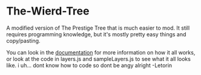 # The-Wierd-Tree

A modified version of The Prestige Tree that is much easier to mod. It still requires programming knowledge, but it's mostly pretty easy things and copy/pasting.

You can look in the [documentation](docs/!general-info.md) for more information on how it all works, or look at the code in layers.js and sampleLayers.js to see what it all looks like.
i uh... dont know how to code so dont be angy alright -Letorin
